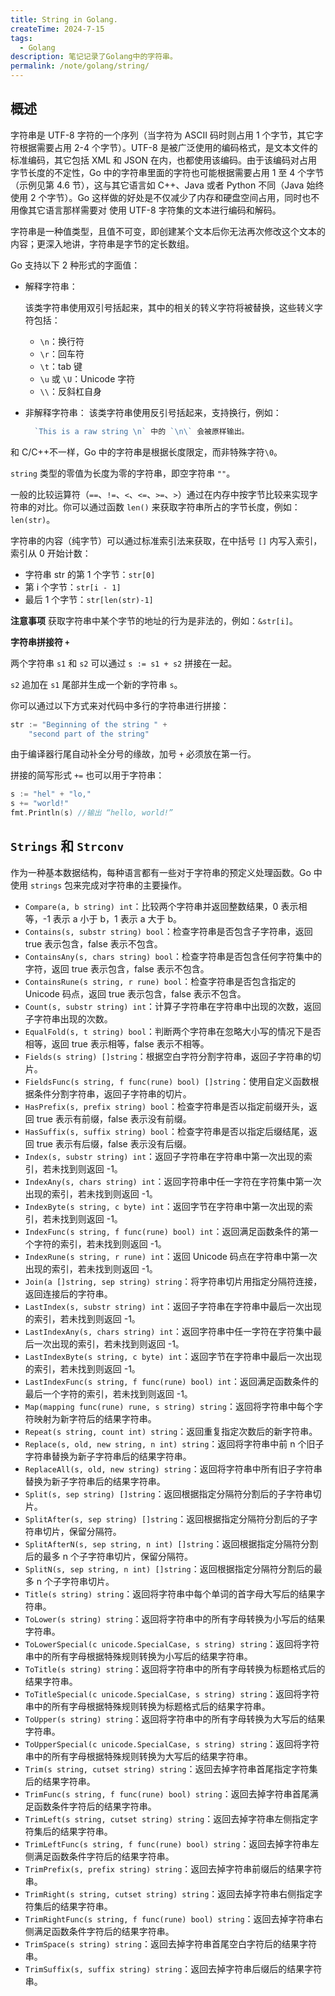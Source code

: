 ```yaml
---
title: String in Golang.
createTime: 2024-7-15
tags:
  - Golang
description: 笔记记录了Golang中的字符串。
permalink: /note/golang/string/
---
```


## 概述

字符串是 UTF-8 字符的一个序列（当字符为 ASCII 码时则占用 1 个字节，其它字符根据需要占用 2-4 个字节）。UTF-8 是被广泛使用的编码格式，是文本文件的标准编码，其它包括 XML 和 JSON 在内，也都使用该编码。由于该编码对占用字节长度的不定性，Go 中的字符串里面的字符也可能根据需要占用 1 至 4 个字节（示例见第 4.6 节），这与其它语言如 C++、Java 或者 Python 不同（Java 始终使用 2 个字节）。Go 这样做的好处是不仅减少了内存和硬盘空间占用，同时也不用像其它语言那样需要对
使用 UTF-8 字符集的文本进行编码和解码。

字符串是一种值类型，且值不可变，即创建某个文本后你无法再次修改这个文本的内容；更深入地讲，字符串是字节的定长数组。

Go 支持以下 2 种形式的字面值：

- 解释字符串：

    该类字符串使用双引号括起来，其中的相关的转义字符将被替换，这些转义字符包括：
    
    - `\n`：换行符
    - `\r`：回车符
    - `\t`：tab 键
    - `\u` 或 `\U`：Unicode 字符
    - `\\`：反斜杠自身
- 非解释字符串：
	该类字符串使用反引号括起来，支持换行，例如：
    
    ```go
      `This is a raw string \n` 中的 `\n\` 会被原样输出。
    ```

和 C/C++不一样，Go 中的字符串是根据长度限定，而非特殊字符`\0`。

`string` 类型的零值为长度为零的字符串，即空字符串 `""`。

一般的比较运算符（`==`、`!=`、`<`、`<=`、`>=`、`>`）通过在内存中按字节比较来实现字符串的对比。你可以通过函数 `len()` 来获取字符串所占的字节长度，例如：`len(str)`。

字符串的内容（纯字节）可以通过标准索引法来获取，在中括号 `[]` 内写入索引，索引从 0 开始计数：

- 字符串 str 的第 1 个字节：`str[0]`
- 第 i 个字节：`str[i - 1]`
- 最后 1 个字节：`str[len(str)-1]`

**注意事项** 获取字符串中某个字节的地址的行为是非法的，例如：`&str[i]`。

**字符串拼接符 `+`**

两个字符串 `s1` 和 `s2` 可以通过 `s := s1 + s2` 拼接在一起。

`s2` 追加在 `s1` 尾部并生成一个新的字符串 `s`。

你可以通过以下方式来对代码中多行的字符串进行拼接：

```go
str := "Beginning of the string " +
	"second part of the string"
```

由于编译器行尾自动补全分号的缘故，加号 `+` 必须放在第一行。

拼接的简写形式 `+=` 也可以用于字符串：

```go
s := "hel" + "lo,"
s += "world!"
fmt.Println(s) //输出 “hello, world!”
```

## `Strings` 和 `Strconv`

作为一种基本数据结构，每种语言都有一些对于字符串的预定义处理函数。Go 中使用 `strings` 包来完成对字符串的主要操作。

- `Compare(a, b string) int`：比较两个字符串并返回整数结果，0 表示相等，-1 表示 a 小于 b，1 表示 a 大于 b。
- `Contains(s, substr string) bool`：检查字符串是否包含子字符串，返回 true 表示包含，false 表示不包含。
- `ContainsAny(s, chars string) bool`：检查字符串是否包含任何字符集中的字符，返回 true 表示包含，false 表示不包含。
- `ContainsRune(s string, r rune) bool`：检查字符串是否包含指定的 Unicode 码点，返回 true 表示包含，false 表示不包含。
- `Count(s, substr string) int`：计算子字符串在字符串中出现的次数，返回子字符串出现的次数。
- `EqualFold(s, t string) bool`：判断两个字符串在忽略大小写的情况下是否相等，返回 true 表示相等，false 表示不相等。
- `Fields(s string) []string`：根据空白字符分割字符串，返回子字符串的切片。
- `FieldsFunc(s string, f func(rune) bool) []string`：使用自定义函数根据条件分割字符串，返回子字符串的切片。
- `HasPrefix(s, prefix string) bool`：检查字符串是否以指定前缀开头，返回 true 表示有前缀，false 表示没有前缀。
- `HasSuffix(s, suffix string) bool`：检查字符串是否以指定后缀结尾，返回 true 表示有后缀，false 表示没有后缀。
- `Index(s, substr string) int`：返回子字符串在字符串中第一次出现的索引，若未找到则返回 -1。
- `IndexAny(s, chars string) int`：返回字符串中任一字符在字符集中第一次出现的索引，若未找到则返回 -1。
- `IndexByte(s string, c byte) int`：返回字节在字符串中第一次出现的索引，若未找到则返回 -1。
- `IndexFunc(s string, f func(rune) bool) int`：返回满足函数条件的第一个字符的索引，若未找到则返回 -1。
- `IndexRune(s string, r rune) int`：返回 Unicode 码点在字符串中第一次出现的索引，若未找到则返回 -1。
- `Join(a []string, sep string) string`：将字符串切片用指定分隔符连接，返回连接后的字符串。
- `LastIndex(s, substr string) int`：返回子字符串在字符串中最后一次出现的索引，若未找到则返回 -1。
- `LastIndexAny(s, chars string) int`：返回字符串中任一字符在字符集中最后一次出现的索引，若未找到则返回 -1。
- `LastIndexByte(s string, c byte) int`：返回字节在字符串中最后一次出现的索引，若未找到则返回 -1。
- `LastIndexFunc(s string, f func(rune) bool) int`：返回满足函数条件的最后一个字符的索引，若未找到则返回 -1。
- `Map(mapping func(rune) rune, s string) string`：返回将字符串中每个字符映射为新字符后的结果字符串。
- `Repeat(s string, count int) string`：返回重复指定次数后的新字符串。
- `Replace(s, old, new string, n int) string`：返回将字符串中前 n 个旧子字符串替换为新子字符串后的结果字符串。
- `ReplaceAll(s, old, new string) string`：返回将字符串中所有旧子字符串替换为新子字符串后的结果字符串。
- `Split(s, sep string) []string`：返回根据指定分隔符分割后的子字符串切片。
- `SplitAfter(s, sep string) []string`：返回根据指定分隔符分割后的子字符串切片，保留分隔符。
- `SplitAfterN(s, sep string, n int) []string`：返回根据指定分隔符分割后的最多 n 个子字符串切片，保留分隔符。
- `SplitN(s, sep string, n int) []string`：返回根据指定分隔符分割后的最多 n 个子字符串切片。
- `Title(s string) string`：返回将字符串中每个单词的首字母大写后的结果字符串。
- `ToLower(s string) string`：返回将字符串中的所有字母转换为小写后的结果字符串。
- `ToLowerSpecial(c unicode.SpecialCase, s string) string`：返回将字符串中的所有字母根据特殊规则转换为小写后的结果字符串。
- `ToTitle(s string) string`：返回将字符串中的所有字母转换为标题格式后的结果字符串。
- `ToTitleSpecial(c unicode.SpecialCase, s string) string`：返回将字符串中的所有字母根据特殊规则转换为标题格式后的结果字符串。
- `ToUpper(s string) string`：返回将字符串中的所有字母转换为大写后的结果字符串。
- `ToUpperSpecial(c unicode.SpecialCase, s string) string`：返回将字符串中的所有字母根据特殊规则转换为大写后的结果字符串。
- `Trim(s string, cutset string) string`：返回去掉字符串首尾指定字符集后的结果字符串。
- `TrimFunc(s string, f func(rune) bool) string`：返回去掉字符串首尾满足函数条件字符后的结果字符串。
- `TrimLeft(s string, cutset string) string`：返回去掉字符串左侧指定字符集后的结果字符串。
- `TrimLeftFunc(s string, f func(rune) bool) string`：返回去掉字符串左侧满足函数条件字符后的结果字符串。
- `TrimPrefix(s, prefix string) string`：返回去掉字符串前缀后的结果字符串。
- `TrimRight(s string, cutset string) string`：返回去掉字符串右侧指定字符集后的结果字符串。
- `TrimRightFunc(s string, f func(rune) bool) string`：返回去掉字符串右侧满足函数条件字符后的结果字符串。
- `TrimSpace(s string) string`：返回去掉字符串首尾空白字符后的结果字符串。
- `TrimSuffix(s, suffix string) string`：返回去掉字符串后缀后的结果字符串。

